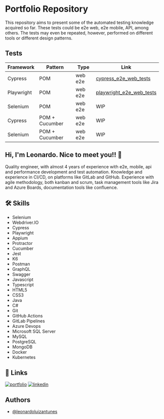 # Portfolio Repository

This repository aims to present some of the automated testing knowledge acquired so far. These tests could be e2e web, e2e mobile, API, among others. The tests may even be repeated, however, performed on different tools or different design patterns.

## Tests

| Framework  | Pattern | Type | Link | 
| ------------- | ------------- | ------------- | ------------- |
| Cypress | POM  | web e2e | [cypress_e2e_web_tests](https://github.com/leonardoluizantunes/saucedemo-qa-challenge/tree/main/cypress_e2e_web_tests) |
| Playwright  | POM  | web e2e | [playwright_e2e_web_tests](https://github.com/leonardoluizantunes/saucedemo-qa-challenge/tree/main/playwright_e2e_web_tests) |
| Selenium  | POM  | web e2e | WIP |
| Cypress | POM + Cucumber | web e2e | WIP |
| Selenium | POM + Cucumber | web e2e | WIP |

## Hi, I'm Leonardo. Nice to meet you!! 👋

Quality engineer, with almost 4 years of experience with e2e, mobile, api and performance development and test automation. Knowledge and experience in CI/CD, on platforms like GitLab and GitHub. Experience with agile methodology, both kanban and scrum, task management tools like Jira and Azure Boards, documentation tools like confluence.

## 🛠 Skills

- Selenium
- Webdriver.IO
- Cypress
- Playwright
- Appium
- Protractor
- Cucumber
- Jest
- K6
- Postman
- GraphQL
- Swagger
- Javascript
- Typescript
- HTML5
- CSS3
- Java
- C#
- Git
- GitHub Actions
- GitLab Pipelines
- Azure Devops
- Microsoft SQL Server
- MySQL
- PostgreSQL
- MongoDB
- Docker
- Kubernetes

## 🔗 Links
[![portfolio](https://img.shields.io/badge/my_portfolio-000?style=for-the-badge&logo=ko-fi&logoColor=white)](https://github.com/leonardoluizantunes/saucedemo-qa-challenge)
[![linkedin](https://img.shields.io/badge/linkedin-0A66C2?style=for-the-badge&logo=linkedin&logoColor=white)](https://www.linkedin.com/in/leonardo-luiz-antunes/?locale=en_US)

## Authors
- [@leonardoluizantunes](https://www.github.com/leonardoluizantunes)
